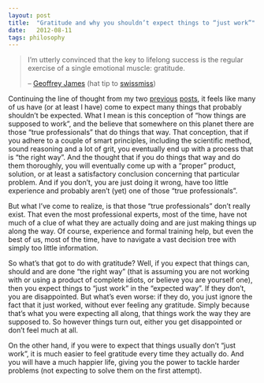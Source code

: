```yaml
---
layout: post
title:  "Gratitude and why you shouldn’t expect things to “just work”"
date:   2012-08-11
tags: philosophy
---
```


> I’m utterly convinced that the key to lifelong success is the regular exercise of a single emotional muscle: gratitude.
>
> – [Geoffrey James](http://www.inc.com/geoffrey-james/gratitude-true-secret-to-success.html) (hat tip to [swissmiss](http://www.swiss-miss.com/2012/08/amen.html))

Continuing the line of thought from my two [previous](http://mb2100.wordpress.com/2012/07/17/on-optimism-being-wrong-and-truth/ "On optimism, being wrong and truth") [posts](http://mb2100.wordpress.com/2012/07/20/on-uncertainty-success-and-failure/ "On uncertainty, success and failure"), it feels like many of us have (or at least I have) come to expect many things that probably shouldn’t be expected. What I mean is this conception of “how things are supposed to work”, and the believe that somewhere on this planet there are those “true professionals” that do things that way. That conception, that if you adhere to a couple of smart principles, including the scientific method, sound reasoning and a lot of grit, you eventually end up with a process that is “the right way”. And the thought that if you do things that way and do them thoroughly, you will eventually come up with a “proper” product, solution, or at least a satisfactory conclusion concerning that particular problem. And if you don’t, you are just doing it wrong, have too little experience and probably aren’t (yet) one of those “true professionals”.

But what I’ve come to realize, is that those “true professionals” don’t really exist. That even the most professional experts, most of the time, have not much of a clue of what they are actually doing and are just making things up along the way. Of course, experience and formal training help, but even the best of us, most of the time, have to navigate a vast decision tree with simply too little information.

So what’s that got to do with gratitude? Well, if you expect that things can, should and are done “the right way” (that is assuming you are not working with or using a product of complete idiots, or believe you are yourself one), then you expect things to “just work” in the “expected way”. If they don’t, you are disappointed. But what’s even worse: if they do, you just ignore the fact that it just worked, without ever feeling any gratitude. Simply because that’s what you were expecting all along, that things work the way they are supposed to. So however things turn out, either you get disappointed or don’t feel much at all.

On the other hand, if you were to expect that things usually don’t “just work”, it is much easier to feel gratitude every time they actually do. And you will have a much happier life, giving you the power to tackle harder problems (not expecting to solve them on the first attempt).
